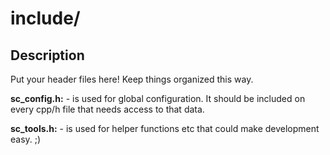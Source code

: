 # include/

## Description

Put your header files here! Keep things organized this way.

**sc_config.h:** - is used for global configuration. It should be included on every cpp/h file that needs access to that data.

**sc_tools.h:** - is used for helper functions etc that could make development easy. ;)